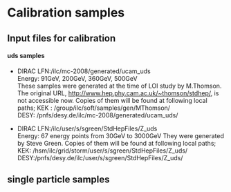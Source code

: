 # Calibration samples

## Input files for calibration  

#### uds samples  
- DIRAC LFN:/ilc/mc-2008/generated/ucam_uds  
  Energy: 91GeV, 200GeV, 360GeV, 500GeV  
  These samples were generated at the time of LOI study by M.Thomson. The original URL,  http://www.hep.phy.cam.ac.uk/~thomson/stdhep/, is not accessible now.
  Copies of them will be found at following local paths;
  KEK : /group/ilc/soft/samples/gen/MThomson/   
  DESY: /pnfs/desy.de/ilc/mc-2008/generated/ucam_uds/  
  
- DIRAC LFN:/ilc/user/s/sgreen/StdHepFiles/Z_uds  
  Energy: 67 energy points from 30GeV to 3000GeV
  They were generated by Steve Green.  Copies of them will be found at following local paths;
  KEK: /hsm/ilc/grid/storm/user/s/sgreen/StdHepFiles/Z_uds/  
  DESY:/pnfs/desy.de/ilc/user/s/sgreen/StdHepFiles/Z_uds/
  
## single particle samples
